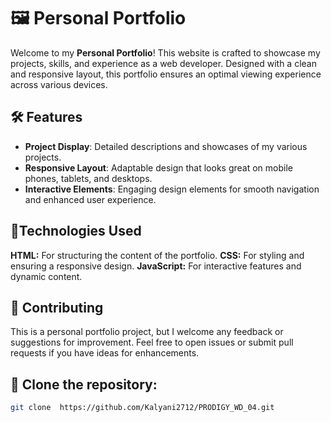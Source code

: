 # 🖼️ Personal Portfolio

Welcome to my **Personal Portfolio**! This website is crafted to showcase my projects, skills, and experience as a web developer. Designed with a clean and responsive layout, this portfolio ensures an optimal viewing experience across various devices.

## 🛠️ Features

- **Project Display**: Detailed descriptions and showcases of my various projects.
- **Responsive Layout**: Adaptable design that looks great on mobile phones, tablets, and desktops.
- **Interactive Elements**: Engaging design elements for smooth navigation and enhanced user experience.

## 🔧Technologies Used

**HTML:** For structuring the content of the portfolio.
**CSS:** For styling and ensuring a responsive design.
**JavaScript:** For interactive features and dynamic content.


## 📝 Contributing

This is a personal portfolio project, but I welcome any feedback or suggestions for improvement. Feel free to open issues or submit pull requests if you have ideas for enhancements.

## 🚀 Clone the repository:
   ```bash
   git clone  https://github.com/Kalyani2712/PRODIGY_WD_04.git
